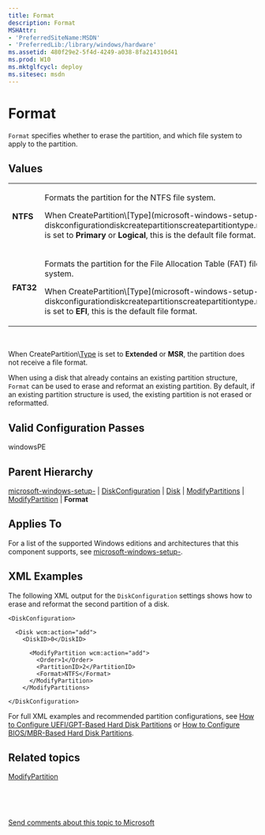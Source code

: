 ```yaml
---
title: Format
description: Format
MSHAttr:
- 'PreferredSiteName:MSDN'
- 'PreferredLib:/library/windows/hardware'
ms.assetid: 480f29e2-5f4d-4249-a038-8fa214310d41
ms.prod: W10
ms.mktglfcycl: deploy
ms.sitesec: msdn
---
```


# Format


`Format` specifies whether to erase the partition, and which file system to apply to the partition.

## Values


<table>
<colgroup>
<col width="50%" />
<col width="50%" />
</colgroup>
<tbody>
<tr class="odd">
<td><p><strong>NTFS</strong></p></td>
<td><p>Formats the partition for the NTFS file system.</p>
<p>When CreatePartition\[Type](microsoft-windows-setup-diskconfigurationdiskcreatepartitionscreatepartitiontype.md) is set to <strong>Primary</strong> or <strong>Logical</strong>, this is the default file format.</p></td>
</tr>
<tr class="even">
<td><p><strong>FAT32</strong></p></td>
<td><p>Formats the partition for the File Allocation Table (FAT) file system.</p>
<p>When CreatePartition\[Type](microsoft-windows-setup-diskconfigurationdiskcreatepartitionscreatepartitiontype.md) is set to <strong>EFI</strong>, this is the default file format.</p></td>
</tr>
</tbody>
</table>

 

When CreatePartition\\[Type](microsoft-windows-setup-diskconfigurationdiskcreatepartitionscreatepartitiontype.md) is set to **Extended** or **MSR**, the partition does not receive a file format.

When using a disk that already contains an existing partition structure, `Format` can be used to erase and reformat an existing partition. By default, if an existing partition structure is used, the existing partition is not erased or reformatted.

## Valid Configuration Passes


windowsPE

## Parent Hierarchy


[microsoft-windows-setup-](mmicrosoft-windows-setup-.md) | [DiskConfiguration](microsoft-windows-setup-diskconfiguration.md) | [Disk](microsoft-windows-setup-diskconfigurationdisk.md) | [ModifyPartitions](microsoft-windows-setup-diskconfigurationdiskmodifypartitions.md) | [ModifyPartition](microsoft-windows-setup-diskconfigurationdiskmodifypartitionsmodifypartition.md) | **Format**

## Applies To


For a list of the supported Windows editions and architectures that this component supports, see [microsoft-windows-setup-](mmicrosoft-windows-setup-.md).

## XML Examples


The following XML output for the `DiskConfiguration` settings shows how to erase and reformat the second partition of a disk.

``` syntax
<DiskConfiguration>

  <Disk wcm:action="add">
    <DiskID>0</DiskID> 

      <ModifyPartition wcm:action="add">
        <Order>1</Order> 
        <PartitionID>2</PartitionID> 
        <Format>NTFS</Format> 
      </ModifyPartition>
    </ModifyPartitions>

</DiskConfiguration>
```

For full XML examples and recommended partition configurations, see [How to Configure UEFI/GPT-Based Hard Disk Partitions](http://go.microsoft.com/fwlink/?LinkId=214261) or [How to Configure BIOS/MBR-Based Hard Disk Partitions](http://go.microsoft.com/fwlink/?LinkId=214260).

## Related topics


[ModifyPartition](microsoft-windows-setup-diskconfigurationdiskmodifypartitionsmodifypartition.md)

 

 

[Send comments about this topic to Microsoft](mailto:wsddocfb@microsoft.com?subject=Documentation%20feedback%20%5Bp_unattend\p_unattend%5D:%20Format%20%20RELEASE:%20%2810/3/2016%29&body=%0A%0APRIVACY%20STATEMENT%0A%0AWe%20use%20your%20feedback%20to%20improve%20the%20documentation.%20We%20don't%20use%20your%20email%20address%20for%20any%20other%20purpose,%20and%20we'll%20remove%20your%20email%20address%20from%20our%20system%20after%20the%20issue%20that%20you're%20reporting%20is%20fixed.%20While%20we're%20working%20to%20fix%20this%20issue,%20we%20might%20send%20you%20an%20email%20message%20to%20ask%20for%20more%20info.%20Later,%20we%20might%20also%20send%20you%20an%20email%20message%20to%20let%20you%20know%20that%20we've%20addressed%20your%20feedback.%0A%0AFor%20more%20info%20about%20Microsoft's%20privacy%20policy,%20see%20http://privacy.microsoft.com/default.aspx. "Send comments about this topic to Microsoft")





